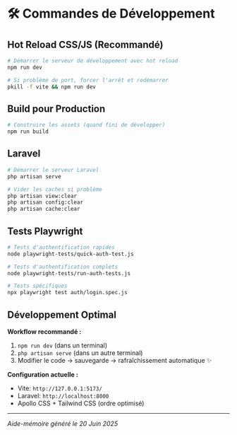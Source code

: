 # 🛠️ Commandes de Développement

## Hot Reload CSS/JS (Recommandé)

```bash
# Démarrer le serveur de développement avec hot reload
npm run dev

# Si problème de port, forcer l'arrêt et redémarrer
pkill -f vite && npm run dev
```

## Build pour Production

```bash
# Construire les assets (quand fini de développer)
npm run build
```

## Laravel

```bash
# Démarrer le serveur Laravel
php artisan serve

# Vider les caches si problème
php artisan view:clear
php artisan config:clear
php artisan cache:clear
```

## Tests Playwright

```bash
# Tests d'authentification rapides
node playwright-tests/quick-auth-test.js

# Tests d'authentification complets
node playwright-tests/run-auth-tests.js

# Tests spécifiques
npx playwright test auth/login.spec.js
```

## Développement Optimal

**Workflow recommandé :**
1. `npm run dev` (dans un terminal)
2. `php artisan serve` (dans un autre terminal) 
3. Modifier le code → sauvegarde → rafraîchissement automatique ✨

**Configuration actuelle :**
- Vite: `http://127.0.0.1:5173/`
- Laravel: `http://localhost:8000`
- Apollo CSS + Tailwind CSS (ordre optimisé)

---
*Aide-mémoire généré le 20 Juin 2025*